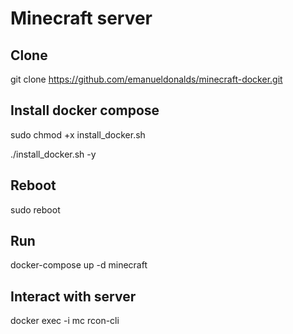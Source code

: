 # Minecraft server

## Clone
git clone https://github.com/emanueldonalds/minecraft-docker.git

## Install docker compose
sudo chmod +x install_docker.sh

./install_docker.sh -y

## Reboot
sudo reboot

## Run
docker-compose up -d minecraft

## Interact with server
docker exec -i mc rcon-cli
